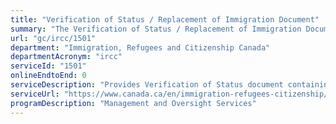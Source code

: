 ```yaml
---
title: "Verification of Status / Replacement of Immigration Document"
summary: "The Verification of Status / Replacement of Immigration Document service from Immigration, Refugees and Citizenship Canada is not available end-to-end online, according to the GC Service Inventory."
url: "gc/ircc/1501"
department: "Immigration, Refugees and Citizenship Canada"
departmentAcronym: "ircc"
serviceId: "1501"
onlineEndtoEnd: 0
serviceDescription: "Provides Verification of Status document containing  information that appeared on the  original Record of Landing, Confirmation of Permanent Residence, Work Permit, Study Permit or other immigration documents."
serviceUrl: "https://www.canada.ca/en/immigration-refugees-citizenship/services/application/application-forms-guides/application-verification-status-replacement-immigration-document.html"
programDescription: "Management and Oversight Services"
---
```

